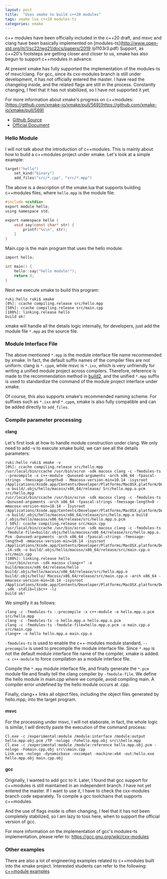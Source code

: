 ```yaml
---
layout: post
title:  "Uses xmake to build c++20 modules"
tags: xmake lua c++20 modules-ts
categories: xmake
---
```

c++ modules have been officially included in the c++20 draft, and msvc and clang have been basically implemented on [modules-ts](http://www.open-std.org/jtc1/sc22/wg21/docs/papers/2019 /p1103r3.pdf) Support, as c++20's footsteps are getting closer and closer to us, xmake has also begun to support c++modules in advance.

At present xmake has fully supported the implementation of the modules-ts of msvc/clang. For gcc, since its cxx-modules branch is still under development, it has not officially entered the master. I have read the changelog inside, and the related flags are still in the process. Constantly changing, I feel that it has not stabilized, so I have not supported it yet.

For more information about xmake's progress on c++modules: [https://github.com/xmake-io/xmake/pull/569](https://github.com/xmake-io/xmake/pull/569)

* [Github Source](https://github.com/xmake-io/xmake)
* [Official Document](https://xmake.io/)

### Hello Module

I will not talk about the introduction of c++modules. This is mainly about how to build a c++modules project under xmake. Let's look at a simple example:

```lua
target("hello")
    set_kind("binary")
    add_files("src/*.cpp", "src/*.mpp")
```

The above is a description of the xmake.lua that supports building c++modules files, where `hello.mpp` is the module file:

```c
#include <cstdio>
export module hello;
using namespace std;

export namespace hello {
    void say(const char* str) {
        printf("%s\n", str);
    }
}
```

Main.cpp is the main program that uses the hello module:

```c
import hello;

int main() {
    hello::say("hello module!");
    return 0;
}
```

Next we execute xmake to build this program:

```console
ruki:hello ruki$ xmake
[0%]: ccache compiling.release src/hello.mpp
[50%]: ccache compiling.release src/main.cpp
[100%]: linking.release hello
build ok!
```








xmake will handle all the details logic internally, for developers, just add the module file `*.mpp` as the source file.

### Module Interface File

The above mentioned `*.mpp` is the module interface file name recommended by xmake. In fact, the default suffix names of the compiler files are not uniform. clang is `*.cppm`, while msvc is `*.ixx`, which is very unfriendly for writing a unified module project across compilers.
Therefore, reference is made to the recommendation method in [build2](https://build2.org/doc/modules-cppcon2017.pdf), and the unified `*.mpp` suffix is used to standardize the command of the module project interface under xmake.

Of course, this also supports xmake's recommended naming scheme. For suffixes such as `*.ixx` and `*.cppm`, xmake is also fully compatible and can be added directly to `add_files`.

### Compile parameter processing

#### clang

Let's first look at how to handle module construction under clang. We only need to add -v to execute xmake build, we can see all the details parameters:

```console
ruki:hello ruki$ xmake -v
[0%]: ccache compiling.release src/hello.mpp
/usr/local/bin/ccache /usr/bin/xcrun -sdk macosx clang -c -fmodules-ts --precompile -x c++-module -Qunused-arguments -arch x86_64 -fpascal-strings -fmessage-length=0 - Mmacosx-version-min=10.14 -isysroot /Applications/Xcode.app/Contents/Developer/Platforms/MacOSX.platform/Developer/SDKs/MacOSX10.14.sdk -o build/.objs/hello/macosx/x86_64/release/ Src/hello.mpp.o.pcm src/hello.mpp
/usr/local/bin/ccache /usr/bin/xcrun -sdk macosx clang -c -fmodules-ts -Qunused-arguments -arch x86_64 -fpascal-strings -fmessage-length=0 -mmacosx-version-min=10.14 - Isysroot /Applications/Xcode.app/Contents/Developer/Platforms/MacOSX.platform/Developer/SDKs/MacOSX10.14.sdk -o build/.objs/hello/macosx/x86_64/release/src/hello.mpp.o build /.objs/hello/macosx/x86_64/release/src/hello.mpp.o.pcm
[ 50%]: ccache compiling.release src/main.cpp
/usr/local/bin/ccache /usr/bin/xcrun -sdk macosx clang -c -fmodules-ts -fmodule-file=build/.objs/hello/macosx/x86_64/release/src/hello.mpp.o. Pcm -Qunused-arguments -arch x86_64 -fpascal-strings -fmessage-length=0 -mmacosx-version-min=10.14 -isysroot /Applications/Xcode.app/Contents/Developer/Platforms/MacOSX.platform/Developer/SDKs/MacOSX10 .14.sdk -o build/.objs/hello/macosx/x86_64/release/src/main.cpp.o src/main.cpp
[100%]: linking.release hello
"/usr/bin/xcrun -sdk macosx clang++" -o build/macosx/x86_64/release/hello build/.objs/hello/macosx/x86_64/release/src/hello.mpp.o build/.objs/hello/ Macosx/x86_64/release/src/main.cpp.o -arch x86_64 -mmacosx-version-min=10.14 -isysroot /Applications/Xcode.app/Contents/Developer/Platforms/MacOSX.platform/Developer/SDKs/MacOSX10.14 .sdk -stdlib=libc++ -lz
build ok!
```

We simplify it as follows:

```console
clang -c -fmodules-ts --precompile -x c++-module -o hello.mpp.o.pcm src/hello.mpp
clang -c -fmodules-ts -o hello.mpp.o hello.mpp.o.pcm
clang -c -fmodules-ts -fmodule-file=hello.mpp.o.pcm -o main.cpp.o src/main.cpp
clang++ -o hello hello.mpp.o main.cpp.o
```

`-fmodules-ts` is used to enable the c++-modules module standard, `--precompile` is used to precompile the module interface file. Since `*.mpp` is not the default module interface file name of the compiler, xmake is added. `-x c++-module` to force compilation as a module interface file.

Compile the `*.mpp` module interface file, and finally generate the `*.pcm` module file and finally tell the clang compiler by `-fmodule-file`. We define the hello module in main.cpp where we compile, avoid compiling main. A compiler error undefined by the hello module occurs at .cpp.

Finally, clang++ links all object files, including the object files generated by hello.mpp, into the target program.

#### msvc

For the processing under msvc, I will not elaborate, in fact, the whole logic is similar, I will directly paste the execution of the command process:

```console
Cl.exe -c /experimental:module /module:interface /module:output hello.mpp.obj.pcm /TP -nologo -Fohello.mpp.obj src\\hello.mpp
Cl.exe -c /experimental:module /module:reference hello.mpp.obj.pcm -nologo -Fomain.cpp.obj src\\main.cpp
Link.exe -nologo -dynamicbase -nxcompat -machine:x64 -out:hello.exe hello.mpp.obj main.cpp.obj
```

#### gcc

Originally, I wanted to add gcc to it. Later, I found that gcc support for c++modules is still maintained in an independent branch. I have not yet entered the master. If I want to use it, I have to check the cxx-modules branch code separately. To compile a gcc toolchains that supports c++modules.

And the use of flags inside is often changing, I feel that it has not been completely stabilized, so I am lazy to toss here, when to support the official version of gcc.

For more information on the implementation of gcc's modules-ts implementation, please refer to: https://gcc.gnu.org/wiki/cxx-modules

### Other examples

There are also a lot of engineering examples related to c++modules built into the xmake project. Interested students can refer to the following: [c++module examples](https://github.com/xmake-io/xmake/tree/dev/tests/projects/c%2B%2B/modules)

